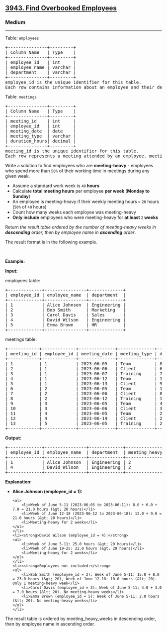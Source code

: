 <h2><a href="https://leetcode.com/problems/find-overbooked-employees">3943. Find Overbooked Employees</a></h2><h3>Medium</h3><hr><p>Table: <code>employees</code></p>

<pre>
+---------------+---------+
| Column Name   | Type    |
+---------------+---------+
| employee_id   | int     |
| employee_name | varchar |
| department    | varchar |
+---------------+---------+
employee_id is the unique identifier for this table.
Each row contains information about an employee and their department.
</pre>

<p>Table: <code>meetings</code></p>

<pre>
+---------------+---------+
| Column Name   | Type    |
+---------------+---------+
| meeting_id    | int     |
| employee_id   | int     |
| meeting_date  | date    |
| meeting_type  | varchar |
| duration_hours| decimal |
+---------------+---------+
meeting_id is the unique identifier for this table.
Each row represents a meeting attended by an employee. meeting_type can be &#39;Team&#39;, &#39;Client&#39;, or &#39;Training&#39;.
</pre>

<p>Write a solution to find employees who are <strong>meeting-heavy</strong> - employees who spend more than <code>50%</code> of their working time in meetings during any given week.</p>

<ul>
	<li>Assume a standard work week is <code>40</code><strong> hours</strong></li>
	<li>Calculate <strong>total meeting hours</strong> per employee <strong>per week</strong> (<strong>Monday to Sunday</strong>)</li>
	<li>An employee is meeting-heavy if their weekly meeting hours <code>&gt;</code> <code>20</code> hours (<code>50%</code> of <code>40</code> hours)</li>
	<li>Count how many weeks each employee was meeting-heavy</li>
	<li><strong>Only include</strong> employees who were meeting-heavy for <strong>at least </strong><code>2</code><strong> weeks</strong></li>
</ul>

<p>Return <em>the result table ordered by the number of meeting-heavy weeks in <strong>descending</strong> order, then by employee name in <strong>ascending</strong> order</em>.</p>

<p>The result format is in the following example.</p>

<p>&nbsp;</p>
<p><strong class="example">Example:</strong></p>

<div class="example-block">
<p><strong>Input:</strong></p>

<p>employees table:</p>

<pre class="example-io">
+-------------+----------------+-------------+
| employee_id | employee_name  | department  |
+-------------+----------------+-------------+
| 1           | Alice Johnson  | Engineering |
| 2           | Bob Smith      | Marketing   |
| 3           | Carol Davis    | Sales       |
| 4           | David Wilson   | Engineering |
| 5           | Emma Brown     | HR          |
+-------------+----------------+-------------+
</pre>

<p>meetings table:</p>

<pre class="example-io">
+------------+-------------+--------------+--------------+----------------+
| meeting_id | employee_id | meeting_date | meeting_type | duration_hours |
+------------+-------------+--------------+--------------+----------------+
| 1          | 1           | 2023-06-05   | Team         | 8.0            |
| 2          | 1           | 2023-06-06   | Client       | 6.0            |
| 3          | 1           | 2023-06-07   | Training     | 7.0            |
| 4          | 1           | 2023-06-12   | Team         | 12.0           |
| 5          | 1           | 2023-06-13   | Client       | 9.0            |
| 6          | 2           | 2023-06-05   | Team         | 15.0           |
| 7          | 2           | 2023-06-06   | Client       | 8.0            |
| 8          | 2           | 2023-06-12   | Training     | 10.0           |
| 9          | 3           | 2023-06-05   | Team         | 4.0            |
| 10         | 3           | 2023-06-06   | Client       | 3.0            |
| 11         | 4           | 2023-06-05   | Team         | 25.0           |
| 12         | 4           | 2023-06-19   | Client       | 22.0           |
| 13         | 5           | 2023-06-05   | Training     | 2.0            |
+------------+-------------+--------------+--------------+----------------+
</pre>

<p><strong>Output:</strong></p>

<pre class="example-io">
+-------------+----------------+-------------+---------------------+
| employee_id | employee_name  | department  | meeting_heavy_weeks |
+-------------+----------------+-------------+---------------------+
| 1           | Alice Johnson  | Engineering | 2                   |
| 4           | David Wilson   | Engineering | 2                   |
+-------------+----------------+-------------+---------------------+
</pre>

<p><strong>Explanation:</strong></p>

<ul>
	<li><strong>Alice Johnson (employee_id = 1):</strong>

	<ul>
		<li>Week of June 5-11 (2023-06-05 to 2023-06-11): 8.0 + 6.0 + 7.0 = 21.0 hours (&gt; 20 hours)</li>
		<li>Week of June 12-18 (2023-06-12 to 2023-06-18): 12.0 + 9.0 = 21.0 hours (&gt; 20 hours)</li>
		<li>Meeting-heavy for 2 weeks</li>
	</ul>
	</li>
	<li><strong>David Wilson (employee_id = 4):</strong>
	<ul>
		<li>Week of June 5-11: 25.0 hours (&gt; 20 hours)</li>
		<li>Week of June 19-25: 22.0 hours (&gt; 20 hours)</li>
		<li>Meeting-heavy for 2 weeks</li>
	</ul>
	</li>
	<li><strong>Employees not included:</strong>
	<ul>
		<li>Bob Smith (employee_id = 2): Week of June 5-11: 15.0 + 8.0 = 23.0 hours (&gt; 20), Week of June 12-18: 10.0 hours (&lt; 20). Only 1 meeting-heavy week</li>
		<li>Carol Davis (employee_id = 3): Week of June 5-11: 4.0 + 3.0 = 7.0 hours (&lt; 20). No meeting-heavy weeks</li>
		<li>Emma Brown (employee_id = 5): Week of June 5-11: 2.0 hours (&lt; 20). No meeting-heavy weeks</li>
	</ul>
	</li>
</ul>

<p>The result table is ordered by meeting_heavy_weeks in descending order, then by employee name in ascending order.</p>
</div>
